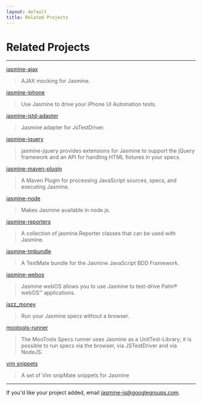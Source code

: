 ```yaml
---
layout: default
title: Related Projects
---
```


# Related Projects

----

[jasmine-ajax](http://github.com/pivotal/jasmine-ajax)
> AJAX mocking for Jasmine.

[jasmine-iphone](http://github.com/pivotal/jasmine-iphone)
> Use Jasmine to drive your iPhone UI Automation tests.

[jasmine-jstd-adapter](http://github.com/ibolmo/jasmine-jstd-adapter)
> Jasmine adapter for JsTestDriver.

[jasmine-jquery](http://github.com/velesin/jasmine-jquery)
> jasmine-jquery provides extensions for Jasmine to support the jQuery framework and an API for handling HTML fixtures in your specs.

[jasmine-maven-plugin](http://github.com/searls/jasmine-maven-plugin)
> A Maven Plugin for processing JavaScript sources, specs, and executing Jasmine.

[jasmine-node](http://github.com/mhevery/jasmine-node)
> Makes Jasmine available in node.js.

[jasmine-reporters](http://github.com/larrymyers/jasmine-reporters)
> A collection of jasmine.Reporter classes that can be used with Jasmine.

[jasmine-tmbundle](http://github.com/pivotal/jasmine-tmbundle)
> A TextMate bundle for the Jasmine JavaScript BDD Framework.

[jasmine-webos](http://pivotal.github.com/jasmine-webos/)
> Jasmine webOS allows you to use Jasmine to test-drive Palm&reg; webOS&trade; applications.

[jazz_money](http://github.com/pivotalexperimental/jazz_money)
> Run your Jasmine specs without a browser.

[mootools-runner](http://github.com/mootools/mootools-runner)
> The MooTools Specs runner uses Jasmine as a UnitTest-Library; it is possible to run specs via the browser, via JSTestDriver and via NodeJS.

[vim snippets](http://www.vim.org/scripts/script.php?script_id=3249)
> A set of Vim snipMate snippets for Jasmine

----

If you'd like your project added, email <a href="mailto:jasmine-js@googlegroups.com">jasmine-js@googlegroups.com</a>.
